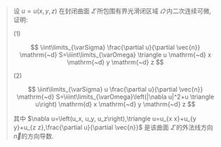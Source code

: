 >设 $u=u(x, y, z)$ 在封闭曲面 $\varSigma$ 所包围有界光滑闭区域 $\varOmega$ 内二次连续可微, 证明:
>
>(1)
>
>$$
\iint\limits_{\varSigma} \frac{\partial u}{\partial \vec{n}} \mathrm{~d} S=\iiint\limits_{\varOmega} \triangle u \mathrm{~d} x \mathrm{~d} y \mathrm{~d} z
$$
>
>(2)
>
>$$
\iint\limits_{\varSigma} u \frac{\partial u}{\partial \vec{n}} \mathrm{~d} S=\iiint\limits_{\varOmega}\left(|\nabla u|^2+u \triangle u\right) \mathrm{d} x \mathrm{~d} y \mathrm{~d} z
$$
>
>其中 $\nabla u=\left(u_x, u_y, u_z\right),\triangle u=u_{x x}+u_{y y}+u_{z z},\frac{\partial u}{\partial \vec{n}}$ 是该曲面 $\varSigma$ 的外法线方向 $\vec{n}$的方向导数.
